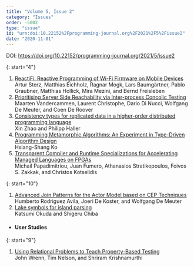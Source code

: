 ```yaml
---
title: "Volume 5, Issue 2"
category: "Issues"
order: -5002
type: "issue"
id: "urn:doi:10.22152%2Fprogramming-journal.org%2F2021%2F5%2Fissue2"
date: "2020-11-01"
---
```

DOI: <https://doi.org/10.22152/programming-journal.org/2021/5/issue2>





{: start="4"}
1. [ReactiFi: Reactive Programming of Wi-Fi Firmware on Mobile Devices](/2021/5/4)  
Artur Sterz, Matthias Eichholz, Ragnar Mogk, Lars Baumgärtner, Pablo Graubner, Matthias Hollick, Mira Mezini, and Bernd Freisleben
1. [Prioritising Server Side Reachability via Inter-process Concolic Testing](/2021/5/5)  
Maarten Vandercammen, Laurent Christophe, Dario Di Nucci, Wolfgang De Meuter, and Coen De Roover
1. [Consistency types for replicated data in a higher-order distributed programming language](/2021/5/6)  
Xin Zhao and Philipp Haller
1. [Programming Metamorphic Algorithms: An Experiment in Type-Driven Algorithm Design](/2021/5/7)  
Hsiang-Shang Ko
1. [Transparent Compiler and Runtime Specializations for Accelerating Managed Languages on FPGAs](/2021/5/8)  
Michail Papadimitriou, Juan Fumero, Athanasios Stratikopoulos, Foivos S. Zakkak, and Christos Kotselidis

{: start="10"}
1. [Advanced Join Patterns for the Actor Model based on CEP Techniques](/2021/5/10)  
Humberto Rodriguez Avila, Joeri De Koster, and Wolfgang De Meuter
1. [Lake symbols for island parsing](/2021/5/11)  
Katsumi Okuda and Shigeru Chiba



* #### User Studies




{: start="9"}
1. [Using Relational Problems to Teach Property-Based Testing](/2021/5/9)  
John Wrenn, Tim Nelson, and Shriram Krishnamurthi



